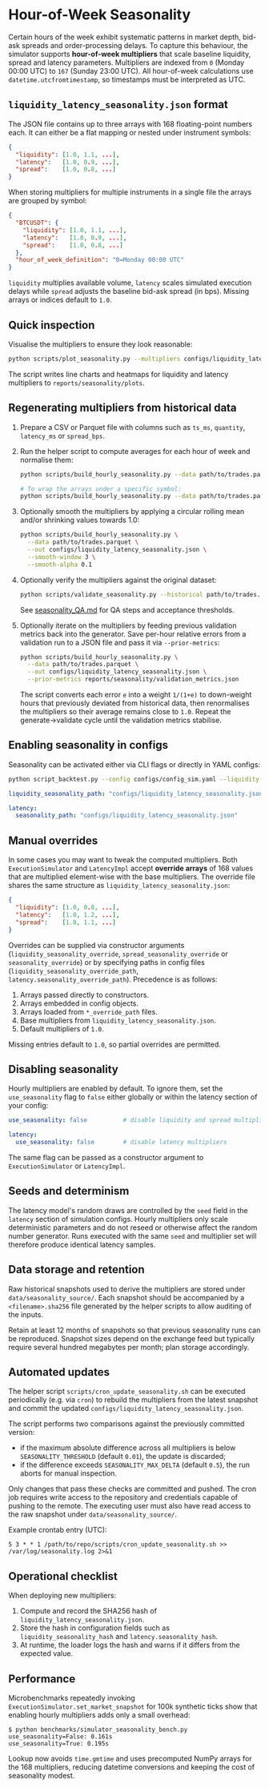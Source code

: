 # Hour-of-Week Seasonality

Certain hours of the week exhibit systematic patterns in market depth, bid-ask spreads and order-processing delays. To capture this behaviour, the simulator supports **hour-of-week multipliers** that scale baseline liquidity, spread and latency parameters. Multipliers are indexed from `0` (Monday 00:00 UTC) to `167` (Sunday 23:00 UTC). All hour-of-week calculations use `datetime.utcfromtimestamp`, so timestamps must be interpreted as UTC.

## `liquidity_latency_seasonality.json` format

The JSON file contains up to three arrays with 168 floating-point numbers each.
It can either be a flat mapping or nested under instrument symbols:

```json
{
  "liquidity": [1.0, 1.1, ...],
  "latency":   [1.0, 0.9, ...],
  "spread":    [1.0, 0.8, ...]
}
```

When storing multipliers for multiple instruments in a single file the arrays
are grouped by symbol:

```json
{
  "BTCUSDT": {
    "liquidity": [1.0, 1.1, ...],
    "latency":   [1.0, 0.9, ...],
    "spread":    [1.0, 0.8, ...]
  },
  "hour_of_week_definition": "0=Monday 00:00 UTC"
}
```

`liquidity` multiplies available volume, `latency` scales simulated execution delays while `spread` adjusts the baseline bid-ask spread (in bps). Missing arrays or indices default to `1.0`.

## Quick inspection

Visualise the multipliers to ensure they look reasonable:

```bash
python scripts/plot_seasonality.py --multipliers configs/liquidity_latency_seasonality.json
```

The script writes line charts and heatmaps for liquidity and latency multipliers to `reports/seasonality/plots`.

## Regenerating multipliers from historical data

1. Prepare a CSV or Parquet file with columns such as `ts_ms`, `quantity`, `latency_ms` or `spread_bps`.
2. Run the helper script to compute averages for each hour of week and normalise them:

   ```bash
   python scripts/build_hourly_seasonality.py --data path/to/trades.parquet --out configs/liquidity_latency_seasonality.json

   # To wrap the arrays under a specific symbol:
   python scripts/build_hourly_seasonality.py --data path/to/trades.parquet --out configs/liquidity_latency_seasonality.json --symbol BTCUSDT
   ```
3. Optionally smooth the multipliers by applying a circular rolling mean
   and/or shrinking values towards 1.0:

   ```bash
   python scripts/build_hourly_seasonality.py \
     --data path/to/trades.parquet \
     --out configs/liquidity_latency_seasonality.json \
     --smooth-window 3 \
     --smooth-alpha 0.1
   ```

4. Optionally verify the multipliers against the original dataset:

   ```bash
   python scripts/validate_seasonality.py --historical path/to/trades.parquet --multipliers configs/liquidity_latency_seasonality.json
   ```
   See [seasonality_QA.md](seasonality_QA.md) for QA steps and acceptance thresholds.

5. Optionally iterate on the multipliers by feeding previous validation metrics
   back into the generator. Save per-hour relative errors from a validation run
   to a JSON file and pass it via `--prior-metrics`:

   ```bash
   python scripts/build_hourly_seasonality.py \
     --data path/to/trades.parquet \
     --out configs/liquidity_latency_seasonality.json \
     --prior-metrics reports/seasonality/validation_metrics.json
   ```
   The script converts each error ``e`` into a weight ``1/(1+e)`` to down-weight
   hours that previously deviated from historical data, then renormalises the
   multipliers so their average remains close to ``1.0``. Repeat the
   generate→validate cycle until the validation metrics stabilise.

## Enabling seasonality in configs

Seasonality can be activated either via CLI flags or directly in YAML configs:

```bash
python script_backtest.py --config configs/config_sim.yaml --liquidity-seasonality configs/liquidity_latency_seasonality.json
```

```yaml
liquidity_seasonality_path: "configs/liquidity_latency_seasonality.json"

latency:
  seasonality_path: "configs/liquidity_latency_seasonality.json"
```

## Manual overrides

In some cases you may want to tweak the computed multipliers. Both
`ExecutionSimulator` and `LatencyImpl` accept **override arrays** of 168
values that are multiplied element-wise with the base multipliers. The
override file shares the same structure as
`liquidity_latency_seasonality.json`:

```json
{
  "liquidity": [1.0, 0.8, ...],
  "latency":   [1.0, 1.2, ...],
  "spread":    [1.0, 1.1, ...]
}
```

Overrides can be supplied via constructor arguments
(`liquidity_seasonality_override`, `spread_seasonality_override` or
`seasonality_override`) or by specifying paths in config files
(`liquidity_seasonality_override_path`, `latency.seasonality_override_path`).
Precedence is as follows:

1. Arrays passed directly to constructors.
2. Arrays embedded in config objects.
3. Arrays loaded from `*_override_path` files.
4. Base multipliers from `liquidity_latency_seasonality.json`.
5. Default multipliers of `1.0`.

Missing entries default to `1.0`, so partial overrides are permitted.

## Disabling seasonality

Hourly multipliers are enabled by default. To ignore them, set the
`use_seasonality` flag to `false` either globally or within the latency
section of your config:

```yaml
use_seasonality: false          # disable liquidity and spread multipliers

latency:
  use_seasonality: false        # disable latency multipliers
```

The same flag can be passed as a constructor argument to
`ExecutionSimulator` or `LatencyImpl`.

## Seeds and determinism

The latency model's random draws are controlled by the `seed` field in
the `latency` section of simulation configs. Hourly multipliers only
scale deterministic parameters and do not reseed or otherwise affect the
random number generator. Runs executed with the same `seed` and
multiplier set will therefore produce identical latency samples.

## Data storage and retention

Raw historical snapshots used to derive the multipliers are stored under
`data/seasonality_source/`. Each snapshot should be accompanied by a
`<filename>.sha256` file generated by the helper scripts to allow
auditing of the inputs.

Retain at least 12 months of snapshots so that previous seasonality runs
can be reproduced. Snapshot sizes depend on the exchange feed but
typically require several hundred megabytes per month; plan storage
accordingly.

## Automated updates

The helper script `scripts/cron_update_seasonality.sh` can be executed
periodically (e.g. via `cron`) to rebuild the multipliers from the latest
snapshot and commit the updated
`configs/liquidity_latency_seasonality.json`.

The script performs two comparisons against the previously committed
version:

* if the maximum absolute difference across all multipliers is below
  `SEASONALITY_THRESHOLD` (default `0.01`), the update is discarded;
* if the difference exceeds `SEASONALITY_MAX_DELTA` (default `0.5`), the
  run aborts for manual inspection.

Only changes that pass these checks are committed and pushed. The cron
job requires write access to the repository and credentials capable of
pushing to the remote. The executing user must also have read access to
the raw snapshot under `data/seasonality_source/`.

Example crontab entry (UTC):

```
5 3 * * 1 /path/to/repo/scripts/cron_update_seasonality.sh >> /var/log/seasonality.log 2>&1
```


## Operational checklist

When deploying new multipliers:

1. Compute and record the SHA256 hash of `liquidity_latency_seasonality.json`.
2. Store the hash in configuration fields such as `liquidity_seasonality_hash`
   and `latency.seasonality_hash`.
3. At runtime, the loader logs the hash and warns if it differs from the
   expected value.


## Performance

Microbenchmarks repeatedly invoking `ExecutionSimulator.set_market_snapshot`
for 100k synthetic ticks show that enabling hourly multipliers adds only a
small overhead:

```
$ python benchmarks/simulator_seasonality_bench.py
use_seasonality=False: 0.161s
use_seasonality=True: 0.195s
```

Lookup now avoids `time.gmtime` and uses precomputed NumPy arrays for the
168 multipliers, reducing datetime conversions and keeping the cost of
seasonality modest.
